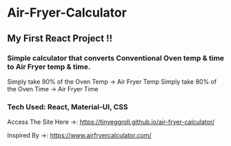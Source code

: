 # Air-Fryer-Calculator


## My First React Project !!
### Simple calculator that converts Conventional Oven temp & time to Air Fryer temp & time.

Simply take 90% of the Oven Temp -> Air Fryer Temp
Simply take 80% of the Oven Time -> Air Fryer Time


### Tech Used: React, Material-UI, CSS 

Access The Site Here ->: https://tinyeggroll.github.io/air-fryer-calculator/

Inspired By ->: https://www.airfryercalculator.com/
